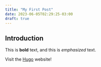 ```yaml
---
title: "My First Post"
date: 2023-06-05T02:29:25-03:00
draft: true
---
```


## Introduction

This is **bold** text, and this is *emphasized* text.

Visit the [Hugo](https://gohugo.io) website!